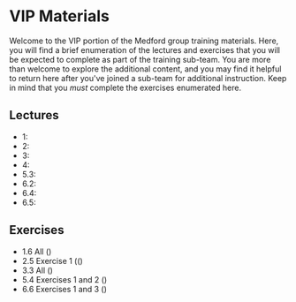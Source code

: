 # VIP Materials

Welcome to the VIP portion of the Medford group training materials. Here, you will find a brief enumeration of the lectures and exercises that you will be expected to complete as part of the training sub-team. You are more than welcome to explore the additional content, and you may find it helpful to return here after you've joined a sub-team for additional instruction. Keep in mind that you *must* complete the exercises enumerated here. 

## Lectures
- 1: [](./Basic_Python_Tools)
- 2: [](./Manipulating_Atoms_in_Python.md)
- 3: [](./Intro_to_Linux_HPC.md)
- 4: [](./Intro_to_Density_Functional_Theory.md)
- 5.3: [](./Adsorption_energy_calculation_in_SPARC.md)
- 6.2: [](./ML_1_1_Non-parametric_Models.ipynb)
- 6.4: [](./ML_1_3_High_Dimensional_Data.ipynb)
- 6.5: [](./ML_1_4_Dimensionality_Reduction)

## Exercises
- 1.6 All ([](./Exercises_python))
- 2.5 Exercise 1 (([](./Exercises_ASE_calcs))
- 3.3 All  ([](./Exercises_linux))
- 5.4 Exercises 1 and 2 ([](./Exercises_DFT_applications))
- 6.6 Exercises 1 and 3 ([](./Exercises_ML_basics_Pt1))
